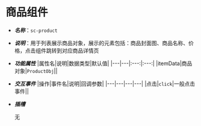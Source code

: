 # 商品组件

- ***名称***：`sc-product`

- ***说明***：用于列表展示商品对象，展示的元素包括：商品封面图、商品名称、价格，点击组件跳转到对应商品详情页

- ***功能属性***
  |属性名|说明|数据类型|默认值|
  |---|---|:---:|:---:|
  |itemData|商品对象|`ProductObj`||
  
- ***交互事件***
  |操作|事件名|说明|回调参数|
  |---|---|---|---|
  |点击|`click`|一般点击事件||

- ***插槽***

  无
